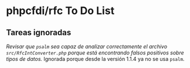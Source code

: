 # phpcfdi/rfc To Do List

## Tareas ignoradas

*Revisar que `psalm` sea capaz de analizar correctamente el archivo `src/RfcIntConverter.php` porque está
encontrando falsos positivos sobre tipos de datos.*
Ignorada porque desde la versión 1.1.4 ya no se usa `psalm`.
